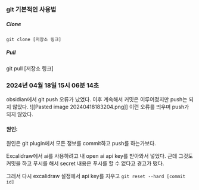 ### git 기본적인 사용법

##### Clone
```
git clone [저장소 링크]
```
##### Pull
git pull [저장소 링크]






### 2024년 04월 18일 15시 06분 14초
obsidian에서 git push 오류가 났었다.
이후 계속해서 커밋은 이루어졌지만 push는 되지 않았다.
![[Pasted image 20240418183204.png]]
이런 오류를 띄우며 push가 되지 않았다.

#### 원인:
원인은 git plugin에서 모든 정보를 commit하고 push를 하는가보다.

Excalidraw에서 ai를 사용하려고 내 open ai api key를 받아와서 넣었다.
근데 그것도 커밋을 하고 푸시를 해서 
secret 내용은 푸시를 할 수 없다고 경고가 떴다.

그래서 다시 excalidraw 설정에서 api key를 지우고
`git reset --hard [commit id]` 
